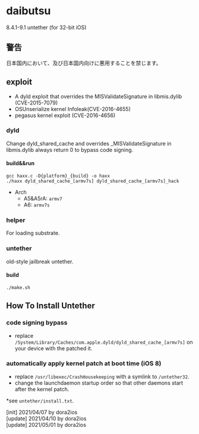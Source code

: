 # daibutsu
8.4.1-9.1 untether (for 32-bit iOS)  

## 警告
日本国内において、及び日本国内向けに悪用することを禁じます。

## exploit
- A dyld exploit that overrides the MISValidateSignature in libmis.dylib (CVE-2015-7079)  
- OSUnserialize kernel Infoleak(CVE-2016-4655)  
- pegasus kernel exploit (CVE-2016-4656)  

### dyld
Change dyld_shared_cache and overrides _MISValidateSignature in libmis.dylib always return 0 to bypass code signing.  

#### build&&run
```
gcc haxx.c -D{platform}_{build} -o haxx
./haxx dyld_shared_cache_[armv7s] dyld_shared_cache_[armv7s]_hack
```

- Arch  
  - A5&A5rA: `armv7`  
  - A6: `armv7s`  

### helper
For loading substrate.  

### untether
old-style jailbreak untether.  

#### build
```
./make.sh
```

## How To Install Untether
### code signing bypass
- replace `/System/Library/Caches/com.apple.dyld/dyld_shared_cache_[armv7s]` on your device with the patched it.  

### automatically apply kernel patch at boot time (iOS 8)
- replace `/usr/libexec/CrashHousekeeping` with a symlink to `/untether32`.  
- change the launchdaemon startup order so that other daemons start after the kernel patch.  

*see `untether/install.txt`.  


[init] 2021/04/07  by dora2ios  
[update] 2021/04/10  by dora2ios  
[update] 2021/05/01  by dora2ios  
